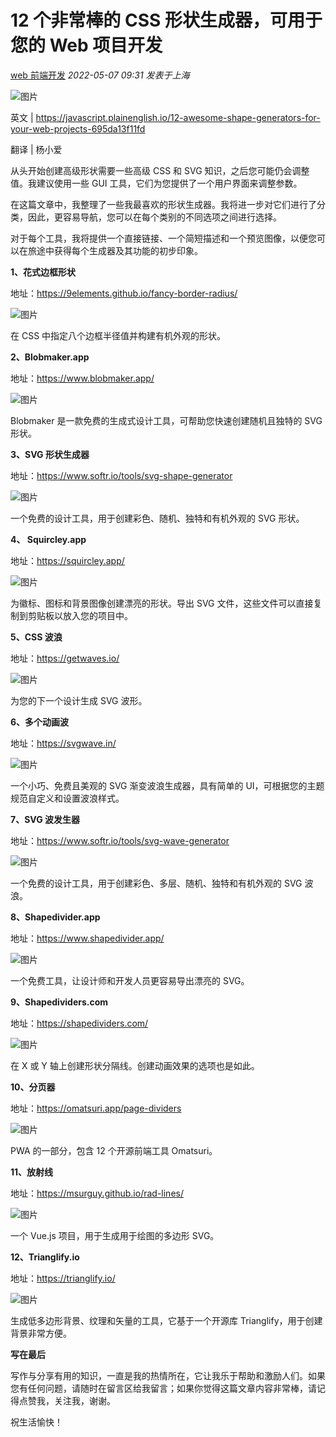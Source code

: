 # 12 个非常棒的 CSS 形状生成器，可用于您的 Web 项目开发

[web 前端开发](<javascript:void(0);>) _2022-05-07 09:31_ _发表于上海_

![图片](https://mmbiz.qpic.cn/mmbiz_png/eXCSRjyNYca8qvib9xcOH7mIyzOXets4XlotE5VSl6MxfGKia1j7SzO1MOmlWY4AxhlgVoQLlZkZXxwEIsRHLEIg/640?wx_fmt=png&wxfrom=5&wx_lazy=1&wx_co=1)

英文 | https://javascript.plainenglish.io/12-awesome-shape-generators-for-your-web-projects-695da13f11fd

翻译 | 杨小爱

从头开始创建高级形状需要一些高级 CSS 和 SVG 知识，之后您可能仍会调整值。我建议使用一些 GUI 工具，它们为您提供了一个用户界面来调整参数。

在这篇文章中，我整理了一些我最喜欢的形状生成器。我将进一步对它们进行了分类，因此，更容易导航，您可以在每个类别的不同选项之间进行选择。

对于每个工具，我将提供一个直接链接、一个简短描述和一个预览图像，以便您可以在旅途中获得每个生成器及其功能的初步印象。

**1、花式边框形状**

地址：https://9elements.github.io/fancy-border-radius/

![图片](https://mmbiz.qpic.cn/mmbiz_png/eXCSRjyNYcYDtLgctAML3fD6ztAeXcdKHaPqHVjwpEDIVg9eauiaeeoMl8ZIKguKEMIcqrzpQmtaXDCk0jfbhXw/640?wx_fmt=png&wxfrom=5&wx_lazy=1&wx_co=1)

在 CSS 中指定八个边框半径值并构建有机外观的形状。

**2、Blobmaker.app**

地址：https://www.blobmaker.app/

![图片](https://mmbiz.qpic.cn/mmbiz_png/eXCSRjyNYcYDtLgctAML3fD6ztAeXcdKwHuoliamhWe0qrwLhbAvRYibRrRFQvnU6autgsHS2GIudmrwFJwcC2lw/640?wx_fmt=png&wxfrom=5&wx_lazy=1&wx_co=1)

Blobmaker 是一款免费的生成式设计工具，可帮助您快速创建随机且独特的 SVG 形状。

**3、SVG 形状生成器**

地址：https://www.softr.io/tools/svg-shape-generator

![图片](https://mmbiz.qpic.cn/mmbiz_png/eXCSRjyNYcYDtLgctAML3fD6ztAeXcdKdAzhW8vL3KYy6d0lWUMHRZibFsiaw0Jrwiaf3Xa3VWwhm11mSNCtQ2BibQ/640?wx_fmt=png&wxfrom=5&wx_lazy=1&wx_co=1)

一个免费的设计工具，用于创建彩色、随机、独特和有机外观的 SVG 形状。

**4、 Squircley.app**

地址：https://squircley.app/

![图片](https://mmbiz.qpic.cn/mmbiz_png/eXCSRjyNYcYDtLgctAML3fD6ztAeXcdKUicVtoicCcmShJgdBiaq5MCeSrmhfjMc1j7Urpa1BEOWpycicDDa0jceXg/640?wx_fmt=png&wxfrom=5&wx_lazy=1&wx_co=1)

为徽标、图标和背景图像创建漂亮的形状。导出 SVG 文件，这些文件可以直接复制到剪贴板以放入您的项目中。

**5、CSS 波浪**

地址：https://getwaves.io/

![图片](https://mmbiz.qpic.cn/mmbiz_png/eXCSRjyNYcYDtLgctAML3fD6ztAeXcdKOibH5LZ6NMG7QLvqSTQmDmWz39CibGMia2tPib352zE3XGVOBiafb43FHgQ/640?wx_fmt=png&wxfrom=5&wx_lazy=1&wx_co=1)

为您的下一个设计生成 SVG 波形。

**6、多个动画波**

地址：https://svgwave.in/

![图片](https://mmbiz.qpic.cn/mmbiz_png/eXCSRjyNYcYDtLgctAML3fD6ztAeXcdKxMQ7iaHUIUAEWUCmbhj3dEYjgLCTmDpWUld5Xpg5RBmJrelUjcibCjQQ/640?wx_fmt=png&wxfrom=5&wx_lazy=1&wx_co=1)

一个小巧、免费且美观的 SVG 渐变波浪生成器，具有简单的 UI，可根据您的主题规范自定义和设置波浪样式。

**7、SVG 波发生器**

地址：https://www.softr.io/tools/svg-wave-generator

![图片](https://mmbiz.qpic.cn/mmbiz_png/eXCSRjyNYcYDtLgctAML3fD6ztAeXcdK0gQ2GRLFQxLZomgEHc5m38dKkIGuODIXY80iap3ibkOxk9grcr3SLevQ/640?wx_fmt=png&wxfrom=5&wx_lazy=1&wx_co=1)

一个免费的设计工具，用于创建彩色、多层、随机、独特和有机外观的 SVG 波浪。

**8、Shapedivider.app**

地址：https://www.shapedivider.app/

![图片](https://mmbiz.qpic.cn/mmbiz_png/eXCSRjyNYcYDtLgctAML3fD6ztAeXcdKgZiaG2lrtDqQnTibnO8vG9Vq3gdUTlqmeWzyFgoN8KkeAvhRe9pyy5Hw/640?wx_fmt=png&wxfrom=5&wx_lazy=1&wx_co=1)

一个免费工具，让设计师和开发人员更容易导出漂亮的 SVG。

**9、Shapedividers.com**

地址：https://shapedividers.com/

![图片](https://mmbiz.qpic.cn/mmbiz_jpg/eXCSRjyNYcYDtLgctAML3fD6ztAeXcdKVdmKXMkl5Bic8Id0hjleSbdm9K1KibCC0K0lrIpSNwBFSmNdaibCXpLxQ/640?wx_fmt=jpeg&wxfrom=5&wx_lazy=1&wx_co=1)

在 X 或 Y 轴上创建形状分隔线。创建动画效果的选项也是如此。

**10、分页器**

地址：https://omatsuri.app/page-dividers

![图片](https://mmbiz.qpic.cn/mmbiz_png/eXCSRjyNYcYDtLgctAML3fD6ztAeXcdKsMkuowqq6w6WI88nV4crDrf0UVPVJE3GoUnR7PyOp851nIJmHtp6Ag/640?wx_fmt=png&wxfrom=5&wx_lazy=1&wx_co=1)

PWA 的一部分，包含 12 个开源前端工具 Omatsuri。

**11、放射线**

地址：https://msurguy.github.io/rad-lines/

![图片](https://mmbiz.qpic.cn/mmbiz_png/eXCSRjyNYcYDtLgctAML3fD6ztAeXcdK1icY7hFmlduetDUUZcPibWmqzsBciaE4jrS9D6aBsjKZ2jKL0KzeeqRuw/640?wx_fmt=png&wxfrom=5&wx_lazy=1&wx_co=1)

一个 Vue.js 项目，用于生成用于绘图的多边形 SVG。

**12、Trianglify.io**

地址：https://trianglify.io/

![图片](https://mmbiz.qpic.cn/mmbiz_png/eXCSRjyNYcYDtLgctAML3fD6ztAeXcdK6icgAmbmibFm0ib6thTKwPGjxuRLr5kiciabvISzTJlTzr9NzvHU4UFLhEg/640?wx_fmt=png&wxfrom=5&wx_lazy=1&wx_co=1)

生成低多边形背景、纹理和矢量的工具，它基于一个开源库 Trianglify，用于创建背景非常方便。

**写在最后**

写作与分享有用的知识，一直是我的热情所在，它让我乐于帮助和激励人们。如果您有任何问题，请随时在留言区给我留言；如果你觉得这篇文章内容非常棒，请记得点赞我，关注我，谢谢。

祝生活愉快！

